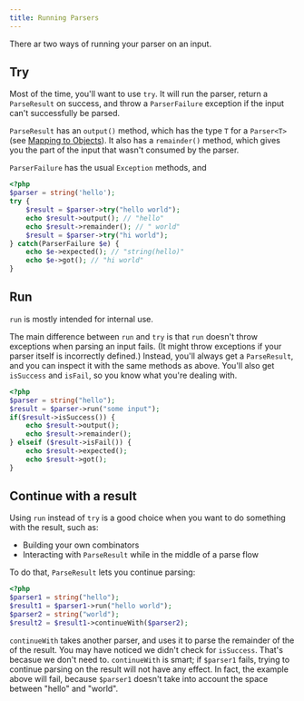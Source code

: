 ```yaml
---
title: Running Parsers
---
```


There ar two ways of running your parser on an input. 

## Try

Most of the time, you'll want to use `try`. It will run the parser, return a `ParseResult` on success, and throw a `ParserFailure` exception if the input can't successfully be parsed. 

`ParseResult` has an `output()` method, which has the type `T` for a `Parser<T>` (see [Mapping to Objects](mapping_to_objects)). It also has a `remainder()` method, which gives you the part of the input that wasn't consumed by the parser.
 
`ParserFailure` has the usual `Exception` methods, and  
 
```php
<?php
$parser = string('hello');
try {
    $result = $parser->try("hello world");
    echo $result->output(); // "hello"
    echo $result->remainder(); // " world"
    $result = $parser->try("hi world");
} catch(ParserFailure $e) {
    echo $e->expected(); // "string(hello)"
    echo $e->got(); // "hi world"
}
```

## Run

`run` is mostly intended for internal use. 

The main difference between `run` and `try` is that `run` doesn't throw exceptions when parsing an input fails. (It might throw exceptions if your parser itself is incorrectly defined.) Instead, you'll always get a `ParseResult`, and you can inspect it with the same methods as above. You'll also get `isSuccess` and `isFail`, so you know what you're dealing with.

```php
<?php
$parser = string("hello");
$result = $parser->run("some input");
if($result->isSuccess()) {
    echo $result->output();
    echo $result->remainder();
} elseif ($result->isFail()) {
    echo $result->expected();
    echo $result->got();
}
``` 

## Continue with a result

Using `run` instead of `try` is a good choice when you want to do something with the result, such as:

- Building your own combinators
- Interacting with `ParseResult` while in the middle of a parse flow

To do that, `ParseResult` lets you continue parsing:

```php
<?php
$parser1 = string("hello");
$result1 = $parser1->run("hello world");
$parser2 = string("world");
$result2 = $result1->continueWith($parser2);
```

`continueWith` takes another parser, and uses it to parse the remainder of the of the result. You may have noticed we didn't check for `isSuccess`. That's becasue we don't need to. `continueWith` is smart; if `$parser1` fails, trying to continue parsing on the result will not have any effect. In fact, the example above will fail, because `$parser1` doesn't take into account the space between "hello" and "world".
    
